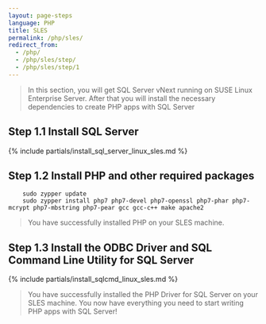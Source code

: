 ```yaml
---
layout: page-steps
language: PHP
title: SLES
permalink: /php/sles/
redirect_from:
  - /php/
  - /php/sles/step/
  - /php/sles/step/1
---
```


> In this section, you will get SQL Server vNext running on SUSE Linux Enterprise Server. After that you will install the necessary dependencies to create PHP apps with SQL Server

## Step 1.1 Install SQL Server
{% include partials/install_sql_server_linux_sles.md %}

## Step 1.2 Install PHP and other required packages


```terminal
    sudo zypper update
    sudo zypper install php7 php7-devel php7-openssl php7-phar php7-mcrypt php7-mbstring php7-pear gcc gcc-c++ make apache2
```
> You have successfully installed PHP on your SLES machine.

## Step 1.3 Install the ODBC Driver and SQL Command Line Utility for SQL Server

{% include partials/install_sqlcmd_linux_sles.md %}

> You have successfully installed the PHP Driver for SQL Server on your SLES machine. You now have everything you need to start writing PHP apps with SQL Server!

